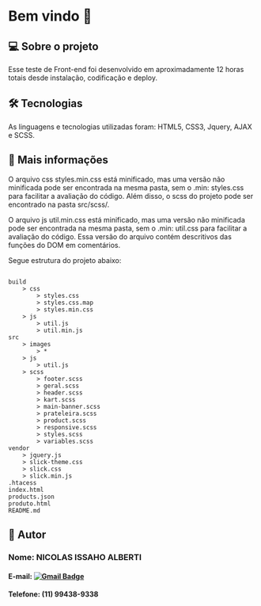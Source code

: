 # Bem vindo 👋

## 💻 Sobre o projeto

Esse teste de Front-end foi desenvolvido em aproximadamente 12 horas totais desde instalação, codificação e deploy.

## 🛠️ Tecnologias

As linguagens e tecnologias utilizadas foram: HTML5, CSS3, Jquery, AJAX e SCSS.

## 🚀 Mais informações

O arquivo css styles.min.css está minificado, mas uma versão não minificada pode ser encontrada na mesma pasta, sem o .min: styles.css para facilitar a avaliação do código. Além disso, o scss do projeto pode ser encontrado na pasta src/scss/.

O arquivo js util.min.css está minificado, mas uma versão não minificada pode ser encontrada na mesma pasta, sem o .min: util.css para facilitar a avaliação do código. Essa versão do arquivo contém descritivos das funções do DOM em comentários.

Segue estrutura do projeto abaixo:

```

build
    > css
        > styles.css
        > styles.css.map
        > styles.min.css
    > js
        > util.js
        > util.min.js
src
    > images
        > *
    > js
        > util.js
    > scss
        > footer.scss
        > geral.scss
        > header.scss
        > kart.scss
        > main-banner.scss
        > prateleira.scss
        > product.scss
        > responsive.scss
        > styles.scss
        > variables.scss
vendor
    > jquery.js
    > slick-theme.css
    > slick.css
    > slick.min.js
.htacess
index.html
products.json
produto.html
README.md

```

## 🦸 Autor

### Nome: NICOLAS ISSAHO ALBERTI
#### E-mail: [![Gmail Badge](https://img.shields.io/badge/-nicolasissaho@gmail.com-c14438?style=flat-square&logo=Gmail&logoColor=white&link=mailto:nicolasissaho@gmail.com)](mailto:nicolasissaho@gmail.com)
#### Telefone: (11) 99438-9338
